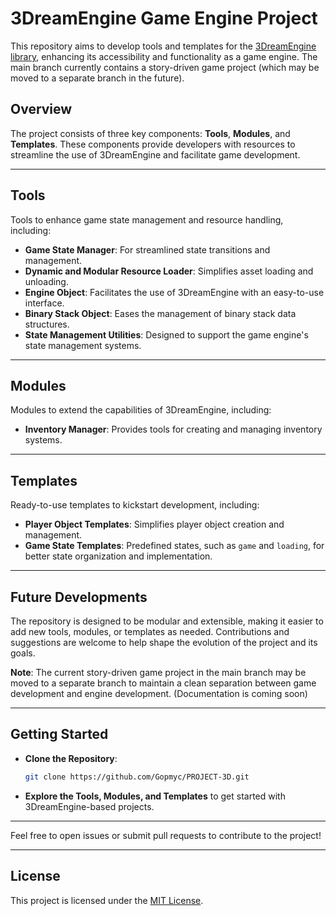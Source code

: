 # 3DreamEngine Game Engine Project  

This repository aims to develop tools and templates for the [3DreamEngine library](https://github.com/3dreamengine/3DreamEngine), enhancing its accessibility and functionality as a game engine. The main branch currently contains a story-driven game project (which may be moved to a separate branch in the future).  

## **Overview**  
The project consists of three key components: **Tools**, **Modules**, and **Templates**. These components provide developers with resources to streamline the use of 3DreamEngine and facilitate game development.  

---

## **Tools**  
Tools to enhance game state management and resource handling, including:  

- **Game State Manager**: For streamlined state transitions and management.  
- **Dynamic and Modular Resource Loader**: Simplifies asset loading and unloading.  
- **Engine Object**: Facilitates the use of 3DreamEngine with an easy-to-use interface.  
- **Binary Stack Object**: Eases the management of binary stack data structures.  
- **State Management Utilities**: Designed to support the game engine's state management systems.  

---

## **Modules**  
Modules to extend the capabilities of 3DreamEngine, including:  

- **Inventory Manager**: Provides tools for creating and managing inventory systems.  

---

## **Templates**  
Ready-to-use templates to kickstart development, including:  

- **Player Object Templates**: Simplifies player object creation and management.  
- **Game State Templates**: Predefined states, such as `game` and `loading`, for better state organization and implementation.  

---

## **Future Developments**  
The repository is designed to be modular and extensible, making it easier to add new tools, modules, or templates as needed. Contributions and suggestions are welcome to help shape the evolution of the project and its goals.

**Note**: The current story-driven game project in the main branch may be moved to a separate branch to maintain a clean separation between game development and engine development.  (Documentation is coming soon)

---

## **Getting Started**  
- **Clone the Repository**:  
  ```bash
  git clone https://github.com/Gopmyc/PROJECT-3D.git
  ```  
- **Explore the Tools, Modules, and Templates** to get started with 3DreamEngine-based projects.  

---  
Feel free to open issues or submit pull requests to contribute to the project!


---

## License
This project is licensed under the [MIT License](LICENSE).
